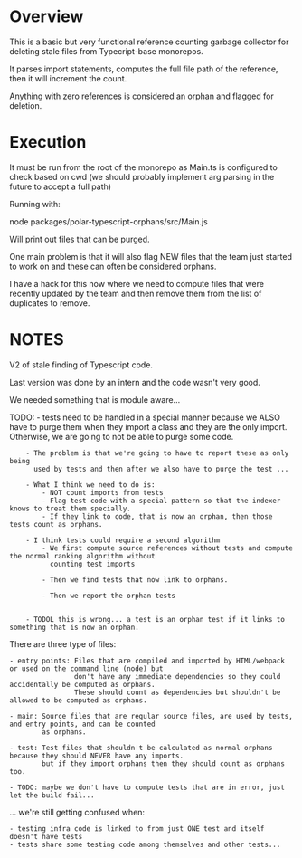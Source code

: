 # Overview

This is a basic but very functional reference counting garbage collector for
deleting stale files from Typecript-base monorepos.

It parses import statements, computes the full file path of the reference, then it will increment the count.

Anything with zero references is considered an orphan and flagged for deletion.

# Execution

It must be run from the root of the monorepo as Main.ts is configured to check based on cwd (we should probably
implement arg parsing in the future to accept a full path)

Running with: 

node packages/polar-typescript-orphans/src/Main.js 

Will print out files that can be purged.

One main problem is that it will also flag NEW files that the team just started
to work on and these can often be considered orphans.

I have a hack for this now where we need to compute files that were recently
updated by the team and then remove them from the list of duplicates to remove.

# NOTES

V2 of stale finding of Typescript code.

Last version was done by an intern and the code wasn't very good.  

We needed something that is module aware... 

TODO:
    - tests need to be handled in a special manner because we ALSO have to purge 
      them when they import a class and they are the only import.  Otherwise, we
      are going to not be able to purge some code.

        - The problem is that we're going to have to report these as only being 
          used by tests and then after we also have to purge the test ... 

        - What I think we need to do is:
            - NOT count imports from tests 
            - Flag test code with a special pattern so that the indexer knows to treat them specially.
            - If they link to code, that is now an orphan, then those tests count as orphans.

        - I think tests could require a second algorithm
            - We first compute source references without tests and compute the normal ranking algorithm without
              counting test imports

            - Then we find tests that now link to orphans.

            - Then we report the orphan tests
    

        - TODOL this is wrong... a test is an orphan test if it links to something that is now an orphan.


There are three type of files:

    - entry points: Files that are compiled and imported by HTML/webpack or used on the command line (node) but 
                    don't have any immediate dependencies so they could accidentally be computed as orphans.
                    These should count as dependencies but shouldn't be allowed to be computed as orphans.

    - main: Source files that are regular source files, are used by tests, and entry points, and can be counted
            as orphans.

    - test: Test files that shouldn't be calculated as normal orphans because they should NEVER have any imports.
            but if they import orphans then they should count as orphans too.

    - TODO: maybe we don't have to compute tests that are in error, just let the build fail... 

... we're still getting confused when:

    - testing infra code is linked to from just ONE test and itself doesn't have tests
    - tests share some testing code among themselves and other tests...
    
